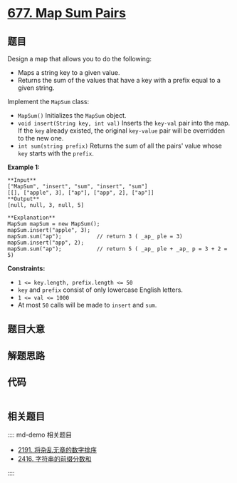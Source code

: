 # [677. Map Sum Pairs](https://leetcode.com/problems/map-sum-pairs)

## 题目

Design a map that allows you to do the following:

  * Maps a string key to a given value.
  * Returns the sum of the values that have a key with a prefix equal to a given string.

Implement the `MapSum` class:

  * `MapSum()` Initializes the `MapSum` object.
  * `void insert(String key, int val)` Inserts the `key-val` pair into the map. If the `key` already existed, the original `key-value` pair will be overridden to the new one.
  * `int sum(string prefix)` Returns the sum of all the pairs' value whose `key` starts with the `prefix`.



**Example 1:**

    
    
    **Input**
    ["MapSum", "insert", "sum", "insert", "sum"]
    [[], ["apple", 3], ["ap"], ["app", 2], ["ap"]]
    **Output**
    [null, null, 3, null, 5]
    
    **Explanation**
    MapSum mapSum = new MapSum();
    mapSum.insert("apple", 3);  
    mapSum.sum("ap");           // return 3 ( _ap_ ple = 3)
    mapSum.insert("app", 2);    
    mapSum.sum("ap");           // return 5 ( _ap_ ple + _ap_ p = 3 + 2 = 5)
    



**Constraints:**

  * `1 <= key.length, prefix.length <= 50`
  * `key` and `prefix` consist of only lowercase English letters.
  * `1 <= val <= 1000`
  * At most `50` calls will be made to `insert` and `sum`.


## 题目大意

## 解题思路

## 代码

```javascript

```

## 相关题目

:::: md-demo 相关题目
- [2191. 将杂乱无章的数字排序](https://leetcode.com/problems/sort-the-jumbled-numbers)
- [2416. 字符串的前缀分数和](https://leetcode.com/problems/sum-of-prefix-scores-of-strings)

::::
